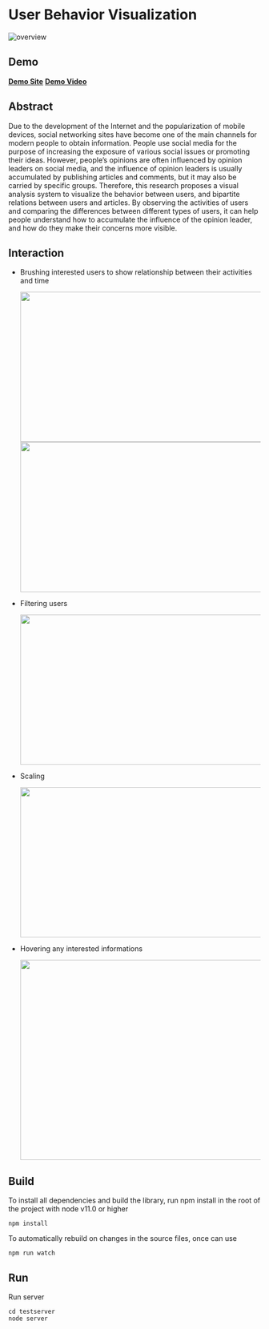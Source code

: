 # User Behavior Visualization
![overview](https://i.imgur.com/RuBM9lt.png "system overview")

Demo
----
**[Demo Site](https://sean721721721.github.io/user-behavior-visualization-demo/)**
**[Demo Video](https://www.youtube.com/watch?v=djDxURjqAgc)**

Abstract
----
Due to the development of the Internet and the popularization of mobile devices, social networking sites have become one of the main channels for modern people to obtain information. People use social media for the purpose of increasing the exposure of various social issues or promoting their ideas. However, people’s opinions are often influenced by opinion leaders on social media, and the influence of opinion leaders is usually accumulated by publishing articles and comments, but it may also be carried by specific groups. Therefore, this research proposes a visual analysis system to visualize the behavior between users, and bipartite relations between users and articles. By observing the activities of users and comparing the differences between different types of users, it can help people understand how to accumulate the influence of the opinion leader, and how do they make their concerns more visible.

Interaction
----
* Brushing interested users to show relationship between their activities and time 

  <img src="https://i.imgur.com/RFlZNON.png" height="300" width="500">
  <img src="https://i.imgur.com/26ZOmeh.png" height="300" width="500">

* Filtering users

  <img src="https://i.imgur.com/F5vwk8m.png" height="300" width="600">

* Scaling

  <img src="https://i.imgur.com/HaHxK0E.png" height="300" width="600">

* Hovering any interested informations

  <img src="https://i.imgur.com/gnsNleD.png" height="400" width="600">

Build
----------------------
To install all dependencies and build the library, run npm install in the root of the project with node v11.0 or higher

    npm install
To automatically rebuild on changes in the source files, once can use

    npm run watch
    
Run
----
Run server

    cd testserver
    node server

